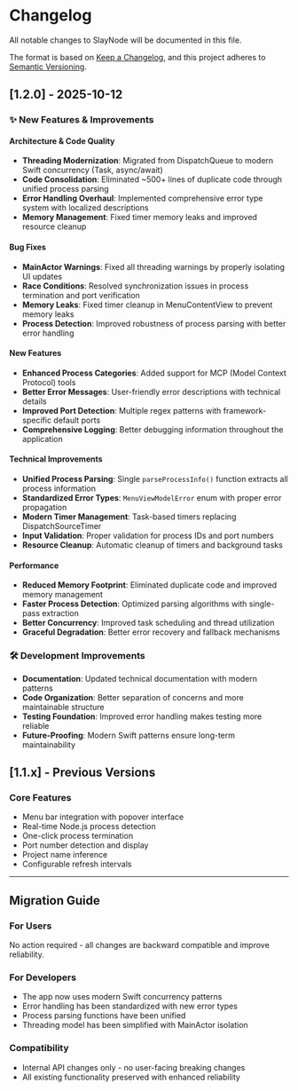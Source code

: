 # Changelog

All notable changes to SlayNode will be documented in this file.

The format is based on [Keep a Changelog](https://keepachangelog.com/en/1.0.0/),
and this project adheres to [Semantic Versioning](https://semver.org/spec/v2.0.0.html).

## [1.2.0] - 2025-10-12

### ✨ New Features & Improvements

#### Architecture & Code Quality
- **Threading Modernization**: Migrated from DispatchQueue to modern Swift concurrency (Task, async/await)
- **Code Consolidation**: Eliminated ~500+ lines of duplicate code through unified process parsing
- **Error Handling Overhaul**: Implemented comprehensive error type system with localized descriptions
- **Memory Management**: Fixed timer memory leaks and improved resource cleanup

#### Bug Fixes
- **MainActor Warnings**: Fixed all threading warnings by properly isolating UI updates
- **Race Conditions**: Resolved synchronization issues in process termination and port verification
- **Memory Leaks**: Fixed timer cleanup in MenuContentView to prevent memory leaks
- **Process Detection**: Improved robustness of process parsing with better error handling

#### New Features
- **Enhanced Process Categories**: Added support for MCP (Model Context Protocol) tools
- **Better Error Messages**: User-friendly error descriptions with technical details
- **Improved Port Detection**: Multiple regex patterns with framework-specific default ports
- **Comprehensive Logging**: Better debugging information throughout the application

#### Technical Improvements
- **Unified Process Parsing**: Single `parseProcessInfo()` function extracts all process information
- **Standardized Error Types**: `MenuViewModelError` enum with proper error propagation
- **Modern Timer Management**: Task-based timers replacing DispatchSourceTimer
- **Input Validation**: Proper validation for process IDs and port numbers
- **Resource Cleanup**: Automatic cleanup of timers and background tasks

#### Performance
- **Reduced Memory Footprint**: Eliminated duplicate code and improved memory management
- **Faster Process Detection**: Optimized parsing algorithms with single-pass extraction
- **Better Concurrency**: Improved task scheduling and thread utilization
- **Graceful Degradation**: Better error recovery and fallback mechanisms

### 🛠️ Development Improvements

- **Documentation**: Updated technical documentation with modern patterns
- **Code Organization**: Better separation of concerns and more maintainable structure
- **Testing Foundation**: Improved error handling makes testing more reliable
- **Future-Proofing**: Modern Swift patterns ensure long-term maintainability

## [1.1.x] - Previous Versions

### Core Features
- Menu bar integration with popover interface
- Real-time Node.js process detection
- One-click process termination
- Port number detection and display
- Project name inference
- Configurable refresh intervals

---

## Migration Guide

### For Users
No action required - all changes are backward compatible and improve reliability.

### For Developers
- The app now uses modern Swift concurrency patterns
- Error handling has been standardized with new error types
- Process parsing functions have been unified
- Threading model has been simplified with MainActor isolation

### Compatibility
- Internal API changes only - no user-facing breaking changes
- All existing functionality preserved with enhanced reliability